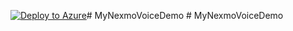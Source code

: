 [![Deploy to Azure](http://azuredeploy.net/deploybutton.png)](https://azuredeploy.net/)#   M y N e x m o V o i c e D e m o  
 #   M y N e x m o V o i c e D e m o  
 